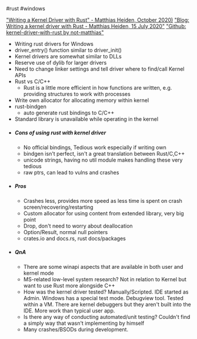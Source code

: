 #rust #windows

["Writing a Kernel Driver with Rust" - Matthias Heiden, October 2020)](https://www.youtube.com/watch?v=wREGR7QQHco)
["Blog: Writing a kernel driver with Rust - Matthias Heiden, 15 July 2020"](https://not-matthias.github.io/posts/kernel-driver-with-rust/)
["Github: kernel-driver-with-rust by not-matthias"](https://github.com/not-matthias/kernel-driver-with-rust)
+ Writing rust drivers for Windows
+ driver_entry() function similar to driver_init()
+ Kernel drivers are somewhat similar to DLLs
+ Reserve use of dylib for larger drivers
+ Need to change linker settings and tell driver where to find/call Kernel APIs
+ Rust vs C/C++
	+ Rust is a little more efficient in how functions are written, e.g. providing structures to work with processes
+ Write own allocator for allocating memory within kernel
+ rust-bindgen
	+ auto generate rust bindings to C/C++
+ Standard library is unavailable while operating in the kernel
+ ##### Cons of using rust with kernel driver
	+ No official bindings, Tedious work especially if writing own
	+ bindgen isn't perfect, isn't a great translation between Rust/C,C++
	+ unicode strings, having no util module makes handling these very tedious
	+ raw ptrs, can lead to vulns and crashes
+ ##### Pros 
	+ Crashes less, provides more speed as less time is spent on crash screen/recovering/restarting
	+ Custom allocator for using content from extended library, very big point
	+ Drop, don't need to worry about deallocation
	+ Option/Result, normal null pointers
	+ crates.io and docs.rs, rust docs/packages 
+ ##### QnA
	+ There are some winapi aspects that are available in both user and kernel mode
	+ MS-related low-level system research? Not in relation to Kernel but want to use Rust more alongside C++
	+ How was the kernel driver tested? Manually/Scripted. IDE started as Admin. Windows has a special test mode. Debugview tool. Tested within a VM. There are kernel debuggers but they aren't built into the IDE. More work than typical user app. 
	+ Is there any way of conducting automated/unit testing? Couldn't find a simply way that wasn't implementing by himself
	+ Many crashes/BSODs during development. 
	